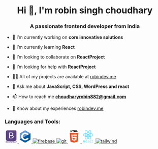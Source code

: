 <h1 align="center">Hi 👋, I'm robin singh choudhary</h1>
<h3 align="center">A passionate frontend developer from India</h3>

- 🔭 I’m currently working on **core innovative solutions**

- 🌱 I’m currently learning **React**

- 👯 I’m looking to collaborate on **ReactProject**

- 🤝 I’m looking for help with **ReactProject**

- 👨‍💻 All of my projects are available at [robindev.me](robindev.me)

- 💬 Ask me about **JavaScript, CSS, WordPress and react**

- 📫 How to reach me **choudharyrobin882@gmail.com**

- 📄 Know about my experiences [robindev.me](robindev.me)


<h3 align="left">Languages and Tools:</h3>
<p align="left"> <a href="https://getbootstrap.com" target="_blank"> <img src="https://raw.githubusercontent.com/devicons/devicon/master/icons/bootstrap/bootstrap-plain-wordmark.svg" alt="bootstrap" width="40" height="40"/> </a> <a href="https://www.cprogramming.com/" target="_blank"> <img src="https://raw.githubusercontent.com/devicons/devicon/master/icons/c/c-original.svg" alt="c" width="40" height="40"/> </a> <a href="https://firebase.google.com/" target="_blank"> <img src="https://www.vectorlogo.zone/logos/firebase/firebase-icon.svg" alt="firebase" width="40" height="40"/> </a> <a href="https://git-scm.com/" target="_blank"> <img src="https://www.vectorlogo.zone/logos/git-scm/git-scm-icon.svg" alt="git" width="40" height="40"/> </a> <a href="https://www.w3.org/html/" target="_blank"> <img src="https://raw.githubusercontent.com/devicons/devicon/master/icons/html5/html5-original-wordmark.svg" alt="html5" width="40" height="40"/> </a> <a href="https://reactjs.org/" target="_blank"> <img src="https://raw.githubusercontent.com/devicons/devicon/master/icons/react/react-original-wordmark.svg" alt="react" width="40" height="40"/> </a> <a href="https://tailwindcss.com/" target="_blank"> <img src="https://www.vectorlogo.zone/logos/tailwindcss/tailwindcss-icon.svg" alt="tailwind" width="40" height="40"/> </a> </p>
